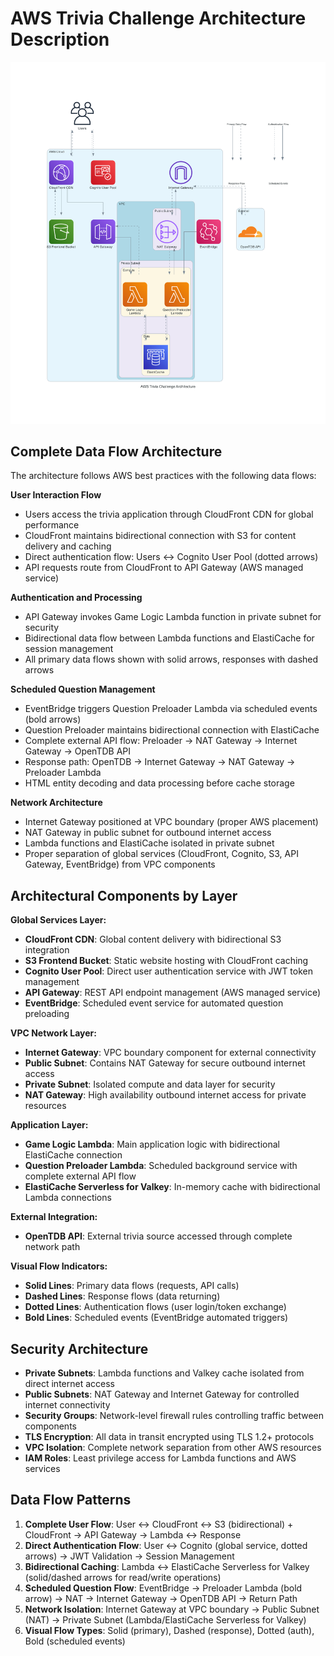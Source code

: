 # AWS Trivia Challenge Architecture Description

![AWS Trivia Challenge Architecture](aws_trivia_challenge_architecture.png)

## Complete Data Flow Architecture

The architecture follows AWS best practices with the following data flows:

**User Interaction Flow**
- Users access the trivia application through CloudFront CDN for global performance
- CloudFront maintains bidirectional connection with S3 for content delivery and caching
- Direct authentication flow: Users ↔ Cognito User Pool (dotted arrows)
- API requests route from CloudFront to API Gateway (AWS managed service)

**Authentication and Processing**
- API Gateway invokes Game Logic Lambda function in private subnet for security
- Bidirectional data flow between Lambda functions and ElastiCache for session management
- All primary data flows shown with solid arrows, responses with dashed arrows

**Scheduled Question Management**
- EventBridge triggers Question Preloader Lambda via scheduled events (bold arrows)
- Question Preloader maintains bidirectional connection with ElastiCache
- Complete external API flow: Preloader → NAT Gateway → Internet Gateway → OpenTDB API
- Response path: OpenTDB → Internet Gateway → NAT Gateway → Preloader Lambda
- HTML entity decoding and data processing before cache storage

**Network Architecture**
- Internet Gateway positioned at VPC boundary (proper AWS placement)
- NAT Gateway in public subnet for outbound internet access
- Lambda functions and ElastiCache isolated in private subnet
- Proper separation of global services (CloudFront, Cognito, S3, API Gateway, EventBridge) from VPC components

## Architectural Components by Layer

**Global Services Layer:**
- **CloudFront CDN**: Global content delivery with bidirectional S3 integration
- **S3 Frontend Bucket**: Static website hosting with CloudFront caching
- **Cognito User Pool**: Direct user authentication service with JWT token management
- **API Gateway**: REST API endpoint management (AWS managed service)
- **EventBridge**: Scheduled event service for automated question preloading

**VPC Network Layer:**
- **Internet Gateway**: VPC boundary component for external connectivity
- **Public Subnet**: Contains NAT Gateway for secure outbound internet access
- **Private Subnet**: Isolated compute and data layer for security
- **NAT Gateway**: High availability outbound internet access for private resources

**Application Layer:**
- **Game Logic Lambda**: Main application logic with bidirectional ElastiCache connection
- **Question Preloader Lambda**: Scheduled background service with complete external API flow
- **ElastiCache Serverless for Valkey**: In-memory cache with bidirectional Lambda connections

**External Integration:**
- **OpenTDB API**: External trivia source accessed through complete network path

**Visual Flow Indicators:**
- **Solid Lines**: Primary data flows (requests, API calls)
- **Dashed Lines**: Response flows (data returning)
- **Dotted Lines**: Authentication flows (user login/token exchange)
- **Bold Lines**: Scheduled events (EventBridge automated triggers)

## Security Architecture

- **Private Subnets**: Lambda functions and Valkey cache isolated from direct internet access
- **Public Subnets**: NAT Gateway and Internet Gateway for controlled internet connectivity
- **Security Groups**: Network-level firewall rules controlling traffic between components
- **TLS Encryption**: All data in transit encrypted using TLS 1.2+ protocols
- **VPC Isolation**: Complete network separation from other AWS resources
- **IAM Roles**: Least privilege access for Lambda functions and AWS services

## Data Flow Patterns

1. **Complete User Flow**: User ↔ CloudFront ↔ S3 (bidirectional) + CloudFront → API Gateway → Lambda ↔ Response
2. **Direct Authentication Flow**: User ↔ Cognito (global service, dotted arrows) → JWT Validation → Session Management
3. **Bidirectional Caching**: Lambda ↔ ElastiCache Serverless for Valkey (solid/dashed arrows for read/write operations)
4. **Scheduled Question Flow**: EventBridge → Preloader Lambda (bold arrow) → NAT → Internet Gateway → OpenTDB API → Return Path
5. **Network Isolation**: Internet Gateway at VPC boundary → Public Subnet (NAT) → Private Subnet (Lambda/ElastiCache Serverless for Valkey)
6. **Visual Flow Types**: Solid (primary), Dashed (response), Dotted (auth), Bold (scheduled events)